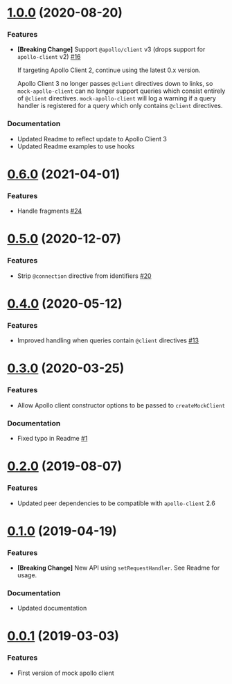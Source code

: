 # [1.0.0](https://github.com/Mike-Gibson/mock-apollo-client/releases/tag/v1.0.0) (2020-08-20)

### Features

* **[Breaking Change]** Support `@apollo/client` v3 (drops support for `apollo-client` v2) [#16](https://github.com/Mike-Gibson/mock-apollo-client/pull/16)

  If targeting Apollo Client 2, continue using the latest 0.x version.

  Apollo Client 3 no longer passes `@client` directives down to links, so `mock-apollo-client` can no longer support queries which consist entirely of `@client` directives. `mock-apollo-client` will log a warning if a query handler is registered for a query which only contains `@client` directives.

### Documentation

* Updated Readme to reflect update to Apollo Client 3
* Updated Readme examples to use hooks

# [0.6.0](https://github.com/Mike-Gibson/mock-apollo-client/releases/tag/v0.6.0) (2021-04-01)

### Features

* Handle fragments [#24](https://github.com/Mike-Gibson/mock-apollo-client/issues/24)

# [0.5.0](https://github.com/Mike-Gibson/mock-apollo-client/releases/tag/v0.5.0) (2020-12-07)

### Features

* Strip `@connection` directive from identifiers [#20](https://github.com/Mike-Gibson/mock-apollo-client/pull/20)

# [0.4.0](https://github.com/Mike-Gibson/mock-apollo-client/releases/tag/v0.4.0) (2020-05-12)

### Features

* Improved handling when queries contain `@client` directives [#13](https://github.com/Mike-Gibson/mock-apollo-client/pull/13)

# [0.3.0](https://github.com/Mike-Gibson/mock-apollo-client/releases/tag/v0.3.0) (2020-03-25)

### Features

* Allow Apollo client constructor options to be passed to `createMockClient`

### Documentation

* Fixed typo in Readme [#1](https://github.com/Mike-Gibson/mock-apollo-client/pull/1)

# [0.2.0](https://github.com/Mike-Gibson/mock-apollo-client/releases/tag/v0.2.0) (2019-08-07)

### Features

* Updated peer dependencies to be compatible with `apollo-client` 2.6

# [0.1.0](https://github.com/Mike-Gibson/mock-apollo-client/releases/tag/v0.1.0) (2019-04-19)

### Features

* **[Breaking Change]** New API using `setRequestHandler`. See Readme for usage.

### Documentation

* Updated documentation

# [0.0.1](https://github.com/Mike-Gibson/mock-apollo-client/tree/v0.0.1) (2019-03-03)

### Features

* First version of mock apollo client
